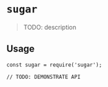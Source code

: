 # `sugar`

> TODO: description

## Usage

```
const sugar = require('sugar');

// TODO: DEMONSTRATE API
```
